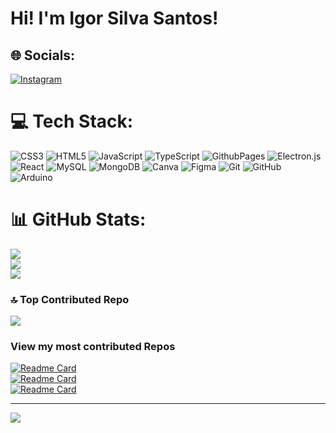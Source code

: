 # Hi! I'm Igor Silva Santos!

## 🌐 Socials:
[![Instagram](https://img.shields.io/badge/Instagram-%23E4405F.svg?logo=Instagram&logoColor=white)](https://instagram.com/igor_sil_santos) 

# 💻 Tech Stack:
![CSS3](https://img.shields.io/badge/css3-%231572B6.svg?style=for-the-badge&logo=css3&logoColor=white) ![HTML5](https://img.shields.io/badge/html5-%23E34F26.svg?style=for-the-badge&logo=html5&logoColor=white) ![JavaScript](https://img.shields.io/badge/javascript-%23323330.svg?style=for-the-badge&logo=javascript&logoColor=%23F7DF1E) ![TypeScript](https://img.shields.io/badge/typescript-%23007ACC.svg?style=for-the-badge&logo=typescript&logoColor=white) ![GithubPages](https://img.shields.io/badge/github%20pages-121013?style=for-the-badge&logo=github&logoColor=white) ![Electron.js](https://img.shields.io/badge/Electron-191970?style=for-the-badge&logo=Electron&logoColor=white) ![React](https://img.shields.io/badge/react-%2320232a.svg?style=for-the-badge&logo=react&logoColor=%2361DAFB) ![MySQL](https://img.shields.io/badge/mysql-4479A1.svg?style=for-the-badge&logo=mysql&logoColor=white) ![MongoDB](https://img.shields.io/badge/MongoDB-%234ea94b.svg?style=for-the-badge&logo=mongodb&logoColor=white) ![Canva](https://img.shields.io/badge/Canva-%2300C4CC.svg?style=for-the-badge&logo=Canva&logoColor=white) ![Figma](https://img.shields.io/badge/figma-%23F24E1E.svg?style=for-the-badge&logo=figma&logoColor=white) ![Git](https://img.shields.io/badge/git-%23F05033.svg?style=for-the-badge&logo=git&logoColor=white) ![GitHub](https://img.shields.io/badge/github-%23121011.svg?style=for-the-badge&logo=github&logoColor=white) ![Arduino](https://img.shields.io/badge/-Arduino-00979D?style=for-the-badge&logo=Arduino&logoColor=white)
# 📊 GitHub Stats:
![](https://github-readme-stats.vercel.app/api?username=IgorSilva-S&theme=catppuccin_mocha&hide_border=false&include_all_commits=false&count_private=false)<br/>
![](https://github-readme-streak-stats.herokuapp.com/?user=IgorSilva-S&theme=catppuccin_mocha&hide_border=false)<br/>
![](https://github-readme-stats.vercel.app/api/top-langs/?username=IgorSilva-S&theme=catppuccin_mocha&hide_border=false&include_all_commits=false&count_private=false&layout=compact)

### 🔝 Top Contributed Repo
![](https://github-contributor-stats.vercel.app/api?username=IgorSilva-S&limit=5&theme=catppuccin_mocha&combine_all_yearly_contributions=true)

### View my most contributed Repos
[![Readme Card](https://github-readme-stats.vercel.app/api/pin/?username=IgorSilva-S&repo=SpaceOfGhosts&theme=catppuccin_mocha)](https://github.com/IgorSilva-S/SpaceOfGhosts)<br/>
[![Readme Card](https://github-readme-stats.vercel.app/api/pin/?username=MrMystin&repo=Atelie_Amelie&theme=catppuccin_mocha)](https://github.com/MrMystin/Atelie_Amelie)<br/>
[![Readme Card](https://github-readme-stats.vercel.app/api/pin/?username=IgorSilva-S&repo=MeuControle&theme=catppuccin_mocha)](https://github.com/IgorSilva-S/MeuControle)<br/>

---
[![](https://visitcount.itsvg.in/api?id=IgorSilva-S&icon=0&color=6)](https://visitcount.itsvg.in)

<!-- Proudly created with GPRM ( https://gprm.itsvg.in ) -->


<!--
**IgorSilva-S/IgorSilva-S** is a ✨ _special_ ✨ repository because its `README.md` (this file) appears on your GitHub profile.

Here are some ideas to get you started:

- 🔭 I’m currently working on ...
- 🌱 I’m currently learning ...
- 👯 I’m looking to collaborate on ...
- 🤔 I’m looking for help with ...
- 💬 Ask me about ...
- 📫 How to reach me: ...
- 😄 Pronouns: ...
- ⚡ Fun fact: ...
-->

